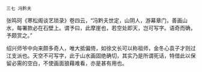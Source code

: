     三七 冯黔夫 

   张鸣珂《寒松阁谈艺琐录》卷四云，“冯黔夫世定，山阴人，游幕章门，善画山水，每署款必在石壁上。谓予曰，此摩崖也，若空处即天，岂可写字。语奇而确，予颇赏之。”

   绍兴师爷中向来颇多奇人，唯大抵偏倚，如徐文长可以称祖师，金冬心袁子才则过江支派也。天空不可写字，此于山水画固绝确切，其实乃是所谓死话，特借此以保留必需的空白，不使画面狼藉难看，亦是甚有用也。

